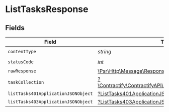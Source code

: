 # ListTasksResponse


## Fields

| Field                                                                                                        | Type                                                                                                         | Required                                                                                                     | Description                                                                                                  |
| ------------------------------------------------------------------------------------------------------------ | ------------------------------------------------------------------------------------------------------------ | ------------------------------------------------------------------------------------------------------------ | ------------------------------------------------------------------------------------------------------------ |
| `contentType`                                                                                                | *string*                                                                                                     | :heavy_check_mark:                                                                                           | N/A                                                                                                          |
| `statusCode`                                                                                                 | *int*                                                                                                        | :heavy_check_mark:                                                                                           | N/A                                                                                                          |
| `rawResponse`                                                                                                | [\Psr\Http\Message\ResponseInterface](https://www.php-fig.org/psr/psr-7/#33-psrhttpmessageresponseinterface) | :heavy_minus_sign:                                                                                           | N/A                                                                                                          |
| `taskCollection`                                                                                             | [?\Contractify\ContractifyAPI\Models\Shared\TaskCollection](../../models/shared/TaskCollection.md)           | :heavy_minus_sign:                                                                                           | OK                                                                                                           |
| `listTasks401ApplicationJSONObject`                                                                          | [?ListTasks401ApplicationJSON](../../models/operations/ListTasks401ApplicationJSON.md)                       | :heavy_minus_sign:                                                                                           | Unauthenticated                                                                                              |
| `listTasks403ApplicationJSONObject`                                                                          | [?ListTasks403ApplicationJSON](../../models/operations/ListTasks403ApplicationJSON.md)                       | :heavy_minus_sign:                                                                                           | Forbidden                                                                                                    |